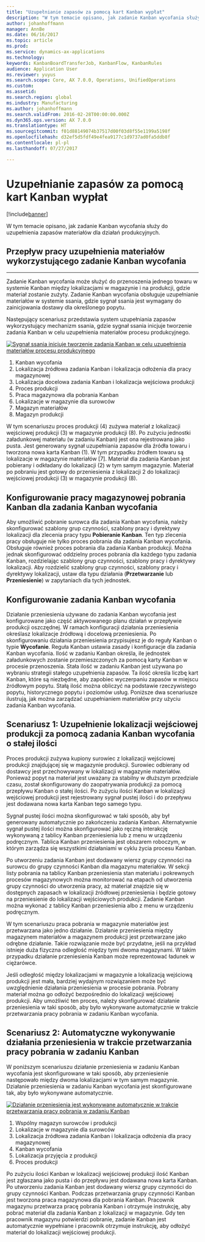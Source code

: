 ```yaml
---
title: "Uzupełnianie zapasów za pomocą kart Kanban wypłat"
description: "W tym temacie opisano, jak zadanie Kanban wycofania służy do uzupełnienia zapasów materiałów dla działań produkcyjnych."
author: johanhoffmann
manager: AnnBe
ms.date: 06/16/2017
ms.topic: article
ms.prod: 
ms.service: dynamics-ax-applications
ms.technology: 
keywords: KanbanBoardTransferJob, KanbanFlow, KanbanRules
audience: Application User
ms.reviewer: yuyus
ms.search.scope: Core, AX 7.0.0, Operations, UnifiedOperations
ms.custom: 
ms.assetid: 
ms.search.region: global
ms.industry: Manufacturing
ms.author: johanhoffmann
ms.search.validFrom: 2016-02-28T00:00:00.000Z
ms.dyn365.ops.version: AX 7.0.0
ms.translationtype: HT
ms.sourcegitcommit: f01d88149074b37517d00f03d8f55e1199a5198f
ms.openlocfilehash: d32ef5d5fdf49e4fea9177c1d9737ad0fa5ddb8f
ms.contentlocale: pl-pl
ms.lasthandoff: 07/27/2017

---
```


# <a name="replenishment-with-withdrawal-kanbans"></a>Uzupełnianie zapasów za pomocą kart Kanban wypłat

[!include[banner](../includes/banner.md)]


W tym temacie opisano, jak zadanie Kanban wycofania służy do uzupełnienia zapasów materiałów dla działań produkcyjnych.

## <a name="workflow-for-material-replenishment-that-uses-the-withdrawal-kanban"></a>Przepływ pracy uzupełnienia materiałów wykorzystującego zadanie Kanban wycofania
-------------------------------------------------------------------

Zadanie Kanban wycofania może służyć do przenoszenia jednego towaru w systemie Kanban między lokalizacjami w magazynie i na produkcji, gdzie materiał zostanie zużyty. Zadanie Kanban wycofania obsługuje uzupełnianie materiałów w systemie ssania, gdzie sygnał ssania jest wymagany do zainicjowania dostawy dla określonego popytu. 

Następujący scenariusz przedstawia system uzupełniania zapasów wykorzystujący mechanizm ssania, gdzie sygnał ssania inicjuje tworzenie zadania Kanban w celu uzupełnienia materiałów procesu produkcyjnego. 

[![Sygnał ssania inicjuje tworzenie zadania Kanban w celu uzupełnienia materiałów procesu produkcyjnego](./media/material-replenishment-with-withdrawal-kanban.png)](./media/material-replenishment-with-withdrawal-kanban.png)

1.  Kanban wycofania
2.  Lokalizacja źródłowa zadania Kanban i lokalizacja odłożenia dla pracy magazynowej
3.  Lokalizacja docelowa zadania Kanban i lokalizacja wejściowa produkcji
4.  Proces produkcji
5.  Praca magazynowa dla pobrania Kanban
6.  Lokalizacje w magazynie dla surowców
7.  Magazyn materiałów
8.  Magazyn produkcji

W tym scenariuszu proces produkcji (4) zużywa materiał z lokalizacji wejściowej produkcji (3) w magazynie produkcji (8). Po zużyciu jednostki załadunkowej materiału (w zadaniu Kanban) jest ona rejestrowana jako pusta. Jest generowany sygnał uzupełniania zapasów dla źródła towaru i tworzona nowa karta Kanban (1). W tym przypadku źródłem towaru są lokalizacje w magazynie materiałów [7]. Materiał dla zadania Kanban jest pobierany i odkładany do lokalizacji (2) w tym samym magazynie. Materiał po pobraniu jest gotowy do przeniesienia z lokalizacji 2 do lokalizacji wejściowej produkcji (3) w magazynie produkcji (8).

## <a name="configure-warehouse-work-for-kanban-picking-for-the-withdrawal-kanban"></a>Konfigurowanie pracy magazynowej pobrania Kanban dla zadania Kanban wycofania

Aby umożliwić pobranie surowca dla zadania Kanban wycofania, należy skonfigurować szablony grup czynności, szablony pracy i dyrektywy lokalizacji dla zlecenia pracy typu **Pobieranie Kanban**. Ten typ zlecenia pracy obsługuje nie tylko proces pobrania dla zadania Kanban wycofania. Obsługuje również proces pobrania dla zadania Kanban produkcji. Można jednak skonfigurować oddzielny proces pobrania dla każdego typu zadania Kanban, rozdzielając szablony grup czynności, szablony pracy i dyrektywy lokalizacji. Aby rozdzielić szablony grup czynności, szablony pracy i dyrektywy lokalizacji, ustaw dla typu działania (**Przetwarzanie** lub **Przeniesienie**) w zapytaniach dla tych jednostek.

## <a name="configure-the-withdrawal-kanban"></a>Konfigurowanie zadania Kanban wycofania

Działanie przeniesienia używane do zadania Kanban wycofania jest konfigurowane jako część aktywowanego planu działań w przepływie produkcji oszczędnej. W ramach konfiguracji działania przeniesienia określasz lokalizacje źródłową i docelową przeniesienia. Po skonfigurowaniu działania przeniesienia przypisujesz je do reguły Kanban o typie **Wycofanie**. Reguła Kanban ustawia zasady i konfiguracje dla zadania Kanban wycofania. Ilość w zadaniu Kanban określa, ile jednostek załadunkowych zostanie przemieszczonych za pomocą karty Kanban w procesie przenoszenia. Stała ilość w zadaniu Kanban jest używana po wybraniu strategii stałego uzupełnienia zapasów. Ta ilość określa liczbę kart Kanban, które są niezbędne, aby zapobiec wyczerpaniu zapasów w miejscu źródłowym popytu. Stałą ilość można obliczyć na podstawie rzeczywistego popytu, historycznego popytu i poziomów usług. Poniższe dwa scenariusze ilustrują, jak można zarządzać uzupełnianiem materiałów przy użyciu zadania Kanban wycofania.

## <a name="scenario-1-replenish-a-production-input-location-by-using-a-fixed-withdrawal-kanban"></a>Scenariusz 1: Uzupełnienie lokalizacji wejściowej produkcji za pomocą zadania Kanban wycofania o stałej ilości

Proces produkcji zużywa kupiony surowiec z lokalizacji wejściowej produkcji znajdującej się w magazynie produkcji. Surowiec odbierany od dostawcy jest przechowywany w lokalizacji w magazynie materiałów. Ponieważ popyt na materiał jest uważany za stabilny w dłuższym przedziale czasu, został skonfigurowany do zaopatrywania produkcji za pomocą przepływu Kanban o stałej ilości. Po zużyciu ilości Kanban w lokalizacji wejściowej produkcji jest rejestrowany sygnał pustej ilości i do przepływu jest dodawana nowa karta Kanban tego samego typu. 

Sygnał pustej ilości można skonfigurować w taki sposób, aby był generowany automatycznie po zakończeniu zadania Kanban. Alternatywnie sygnał pustej ilości można skonfigurować jako ręczną interakcję wykonywaną z tablicy Kanban przeniesienia lub z menu w urządzeniu podręcznym. Tablica Kanban przeniesienia jest obszarem roboczym, w którym zarządza się wszystkimi działaniami w cyklu życia procesu Kanban. 

Po utworzeniu zadania Kanban jest dodawany wiersz grupy czynności na surowcu do grupy czynności Kanban dla magazynu materiałów. W sekcji listy pobrania na tablicy Kanban przeniesienia stan materiału i pokrewnych procesów magazynowych można monitorować na etapach od utworzenia grupy czynności do utworzenia pracy, aż materiał znajdzie się w dostępnych zapasach w lokalizacji źródłowej przeniesienia i będzie gotowy na przeniesienie do lokalizacji wejściowych produkcji. Zadanie Kanban można wykonać z tablicy Kanban przeniesienia albo z menu w urządzeniu podręcznym. 

W tym scenariuszu praca pobrania w magazynie materiałów jest przetwarzana jako jedno działanie. Działanie przeniesienia między magazynem materiałów a magazynem produkcji jest przetwarzane jako odrębne działanie. Takie rozwiązanie może być przydatne, jeśli na przykład istnieje duża fizyczna odległość między tymi dwoma magazynami. W takim przypadku działanie przeniesienia Kanban może reprezentować ładunek w ciężarówce. 

Jeśli odległość między lokalizacjami w magazynie a lokalizacją wejściową produkcji jest mała, bardziej wydajnym rozwiązaniem może być uwzględnienie działania przeniesienia w procesie pobrania. Pobrany materiał można go odłożyć bezpośrednio do lokalizacji wejściowej produkcji. Aby umożliwić ten proces, należy skonfigurować działanie przeniesienia w taki sposób, aby było wykonywane automatycznie w trakcie przetwarzania pracy pobrania w zadaniu Kanban wycofania.

## <a name="scenario-2-automatically-complete-the-transfer-activity-when-kanban-picking-work-is-processed"></a>Scenariusz 2: Automatyczne wykonywanie działania przeniesienia w trakcie przetwarzania pracy pobrania w zadaniu Kanban

W poniższym scenariuszu działanie przeniesienia w zadaniu Kanban wycofania jest skonfigurowane w taki sposób, aby przeniesienie następowało między dwoma lokalizacjami w tym samym magazynie. Działanie przeniesienia w zadaniu Kanban wycofania jest skonfigurowane tak, aby było wykonywane automatycznie. 

[![Działanie przeniesienia jest wykonywane automatycznie w trakcie przetwarzania pracy pobrania w zadaniu Kanban](./media/transfer-activities-when-processing-kanban-picking.png)](./media/transfer-activities-when-processing-kanban-picking.png)

1.  Wspólny magazyn surowców i produkcji
2.  Lokalizacje w magazynie dla surowców
3.  Lokalizacja źródłowa zadania Kanban i lokalizacja odłożenia dla pracy magazynowej
4.  Kanban wycofania
5.  Lokalizacja przyjęcia z produkcji
6.  Proces produkcji

Po zużyciu ilości Kanban w lokalizacji wejściowej produkcji ilość Kanban jest zgłaszana jako pusta i do przepływu jest dodawana nowa karta Kanban. Po utworzeniu zadania Kanban jest dodawany wiersz grupy czynności do grupy czynności Kanban. Podczas przetwarzania grupy czynności Kanban jest tworzona praca magazynowa dla pobrania Kanban. Pracownik magazynu przetwarza pracę pobrania Kanban i otrzymuje instrukcję, aby pobrać materiał dla zadania Kanban z lokalizacji w magazynie. Gdy ten pracownik magazynu potwierdzi pobranie, zadanie Kanban jest automatycznie wypełniane i pracownik otrzymuje instrukcję, aby odłożyć materiał do lokalizacji wejściowej produkcji.


